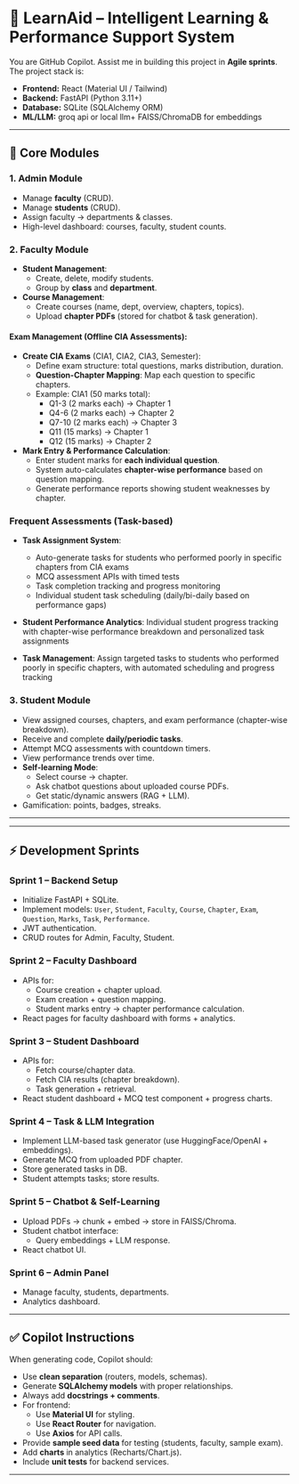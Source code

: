 # 🚀  LearnAid – Intelligent Learning & Performance Support System

You are GitHub Copilot. Assist me in building this project in **Agile sprints**.  
The project stack is:
- **Frontend:** React (Material UI / Tailwind)
- **Backend:** FastAPI (Python 3.11+)
- **Database:** SQLite (SQLAlchemy ORM)
- **ML/LLM:**  groq api or local llm+ FAISS/ChromaDB for embeddings

---

## 🎯 Core Modules

### 1. Admin Module
- Manage **faculty** (CRUD).
- Manage **students** (CRUD).
- Assign faculty → departments & classes.
- High-level dashboard: courses, faculty, student counts.

### 2. Faculty Module
- **Student Management**:
  - Create, delete, modify students.
  - Group by **class** and **department**.
- **Course Management**:
  - Create courses (name, dept, overview, chapters, topics).
  - Upload **chapter PDFs** (stored for chatbot & task generation).

#### **Exam Management (Offline CIA Assessments)**:
- **Create CIA Exams** (CIA1, CIA2, CIA3, Semester):
  - Define exam structure: total questions, marks distribution, duration.
  - **Question-Chapter Mapping**: Map each question to specific chapters.
  - Example: CIA1 (50 marks total):
    - Q1-3 (2 marks each) → Chapter 1
    - Q4-6 (2 marks each) → Chapter 2  
    - Q7-10 (2 marks each) → Chapter 3
    - Q11 (15 marks) → Chapter 1
    - Q12 (15 marks) → Chapter 2
- **Mark Entry & Performance Calculation**:
  - Enter student marks for **each individual question**.
  - System auto-calculates **chapter-wise performance** based on question mapping.
  - Generate performance reports showing student weaknesses by chapter.

### **Frequent Assessments (Task-based)**
- **Task Assignment System**: 
  - Auto-generate tasks for students who performed poorly in specific chapters from CIA exams
  - MCQ assessment APIs with timed tests
  - Task completion tracking and progress monitoring
  - Individual student task scheduling (daily/bi-daily based on performance gaps)

- **Student Performance Analytics**: Individual student progress tracking with chapter-wise performance breakdown and personalized task assignments
- **Task Management**: Assign targeted tasks to students who performed poorly in specific chapters, with automated scheduling and progress tracking

### 3. Student Module
- View assigned courses, chapters, and exam performance (chapter-wise breakdown).
- Receive and complete **daily/periodic tasks**.
- Attempt MCQ assessments with countdown timers.
- View performance trends over time.
- **Self-learning Mode**:
  - Select course → chapter.
  - Ask chatbot questions about uploaded course PDFs.
  - Get static/dynamic answers (RAG + LLM).
- Gamification: points, badges, streaks.

---

---

## ⚡ Development Sprints

### **Sprint 1 – Backend Setup**
- Initialize FastAPI + SQLite.
- Implement models: `User`, `Student`, `Faculty`, `Course`, `Chapter`, `Exam`, `Question`, `Marks`, `Task`, `Performance`.
- JWT authentication.
- CRUD routes for Admin, Faculty, Student.

### **Sprint 2 – Faculty Dashboard**
- APIs for:
  - Course creation + chapter upload.
  - Exam creation + question mapping.
  - Student marks entry → chapter performance calculation.
- React pages for faculty dashboard with forms + analytics.

### **Sprint 3 – Student Dashboard**
- APIs for:
  - Fetch course/chapter data.
  - Fetch CIA results (chapter breakdown).
  - Task generation + retrieval.
- React student dashboard + MCQ test component + progress charts.

### **Sprint 4 – Task & LLM Integration**
- Implement LLM-based task generator (use HuggingFace/OpenAI + embeddings).
- Generate MCQ from uploaded PDF chapter.
- Store generated tasks in DB.
- Student attempts tasks; store results.

### **Sprint 5 – Chatbot & Self-Learning**
- Upload PDFs → chunk + embed → store in FAISS/Chroma.
- Student chatbot interface:
  - Query embeddings + LLM response.
- React chatbot UI.

### **Sprint 6 – Admin Panel**
- Manage faculty, students, departments.
- Analytics dashboard.

---

## ✅ Copilot Instructions
When generating code, Copilot should:
- Use **clean separation** (routers, models, schemas).
- Generate **SQLAlchemy models** with proper relationships.
- Always add **docstrings + comments**.
- For frontend:
  - Use **Material UI** for styling.
  - Use **React Router** for navigation.
  - Use **Axios** for API calls.
- Provide **sample seed data** for testing (students, faculty, sample exam).
- Add **charts** in analytics (Recharts/Chart.js).
- Include **unit tests** for backend services.

---
